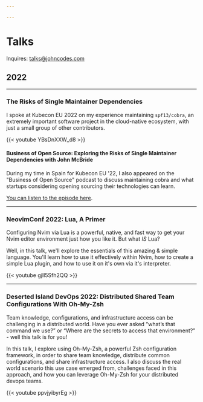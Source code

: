 ```yaml
---

---
```


# Talks

Inquires: talks@johncodes.com

## 2022

---
### The Risks of Single Maintainer Dependencies

I spoke at Kubecon EU 2022 on my experience maintaining `spf13/cobra`,
an extremely important software project in the cloud-native ecosystem,
with just a small group of other contributors.

{{< youtube YBsDnXXW_d8 >}}


#### Business of Open Source: Exploring the Risks of Single Maintainer Dependencies with John McBride

During my time in Spain for Kubecon EU '22,
I also appeared on the "Business of Open Source" podcast to discuss maintaining cobra
and what startups considering opening sourcing their technologies can learn.

[You can listen to the episode here](https://share.transistor.fm/s/51727ee9).

---
### NeovimConf 2022: Lua, A Primer

Configuring Nvim via Lua is a powerful, native, and fast way to get your Nvim editor environment just how you like it.
But what _IS_ Lua?

Well, in this talk, we'll explore the essentials of this amazing & simple language.
You'll learn how to use it effectively within Nvim, how to create a simple Lua plugin,
and how to use it on it's own via it's interpreter.

{{< youtube gjIl5Sfh2QQ >}}

---
### Deserted Island DevOps 2022: Distributed Shared Team Configurations With Oh-My-Zsh

Team knowledge, configurations, and infrastructure access can be challenging in a distributed world.
Have you ever asked “what’s that command we use?”
or “Where are the secrets to access that environment?” - well this talk is for you!

In this talk, I explore using Oh-My-Zsh, a powerful Zsh configuration framework,
in order to share team knowledge, distribute common configurations, and share infrastructure access.
I also discuss the real world scenario this use case emerged from,
challenges faced in this approach, and how you can leverage Oh-My-Zsh for your distributed devops teams.

{{< youtube ppvjyibyrEg >}}
